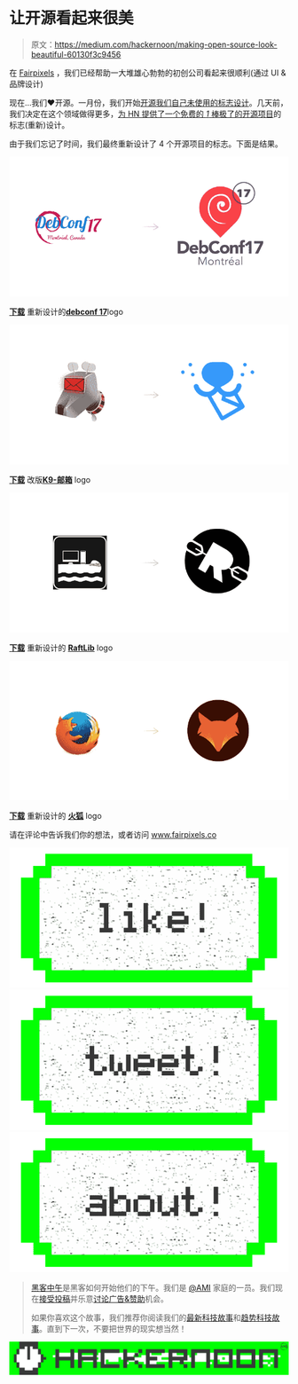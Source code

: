 # 让开源看起来很美

> 原文：<https://medium.com/hackernoon/making-open-source-look-beautiful-60130f3c9456>

在 [Fairpixels](http://fairpixels.pro) ，我们已经帮助一大堆雄心勃勃的初创公司看起来很顺利(通过 UI &品牌设计)

现在…我们❤开源。一月份，我们开始[开源我们自己未使用的标志设计](http://logodust.com)。几天前，我们决定在这个领域做得更多，[为 HN 提供了一个免费的 *1* 棒极了的开源项目](https://news.ycombinator.com/item?id=12372118)的标志(重新)设计。

由于我们忘记了时间，我们最终重新设计了 4 个开源项目的标志。下面是结果。

![](img/723bf09eaa87c08fe3b758b38d1510c7.png)

[**下载**](https://www.dropbox.com/s/ug4habfaa1jne61/deb.svg?dl=0) 重新设计的[**debconf 17**](https://wiki.debconf.org/wiki/DebConf17/Artwork/LogoProposals)logo

![](img/7194d279fb60f3a3aa04d35c44eef957.png)

[**下载**](https://www.dropbox.com/s/3qvgmz7cdyhj0a6/k9.svg?dl=0) 改版[**K9-邮箱**](https://play.google.com/store/apps/details?id=com.fsck.k9) logo

![](img/c39ed85d99c1729077d184218b5c06f6.png)

[**下载**](https://www.dropbox.com/s/ppjxrriob3dk0rd/rl.svg?dl=0) 重新设计的 [**RaftLib**](http://raftlib.io) logo

![](img/02979da17ca531724cc2dafd8f6e097d.png)

[**下载**](https://www.dropbox.com/s/js4hcf9sd14aqha/ff.svg?dl=0) 重新设计的 [**火狐**](http://firefox.com) logo

请在评论中告诉我们你的想法，或者访问 www.fairpixels.co

[![](img/50ef4044ecd4e250b5d50f368b775d38.png)](http://bit.ly/HackernoonFB)[![](img/979d9a46439d5aebbdcdca574e21dc81.png)](https://goo.gl/k7XYbx)[![](img/2930ba6bd2c12218fdbbf7e02c8746ff.png)](https://goo.gl/4ofytp)

> [黑客中午](http://bit.ly/Hackernoon)是黑客如何开始他们的下午。我们是 [@AMI](http://bit.ly/atAMIatAMI) 家庭的一员。我们现在[接受投稿](http://bit.ly/hackernoonsubmission)并乐意[讨论广告&赞助](mailto:partners@amipublications.com)机会。
> 
> 如果你喜欢这个故事，我们推荐你阅读我们的[最新科技故事](http://bit.ly/hackernoonlatestt)和[趋势科技故事](https://hackernoon.com/trending)。直到下一次，不要把世界的现实想当然！

[![](img/be0ca55ba73a573dce11effb2ee80d56.png)](https://goo.gl/Ahtev1)